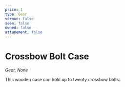 ```yaml
---
price: 1
type: Gear
vermun: false
seen: false
owned: false
attunement: false
---
```

# Crossbow Bolt Case

*Gear, None*

This wooden case can hold up to twenty crossbow bolts.